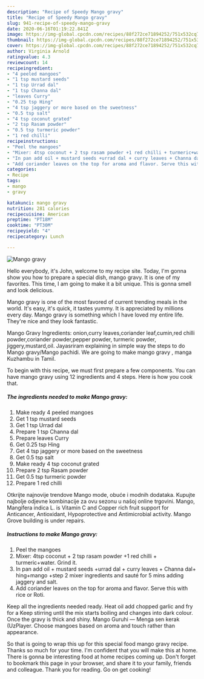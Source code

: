 ```yaml
---
description: "Recipe of Speedy Mango gravy"
title: "Recipe of Speedy Mango gravy"
slug: 941-recipe-of-speedy-mango-gravy
date: 2020-06-16T01:19:22.841Z
image: https://img-global.cpcdn.com/recipes/88f272ce71894252/751x532cq70/mango-gravy-recipe-main-photo.jpg
thumbnail: https://img-global.cpcdn.com/recipes/88f272ce71894252/751x532cq70/mango-gravy-recipe-main-photo.jpg
cover: https://img-global.cpcdn.com/recipes/88f272ce71894252/751x532cq70/mango-gravy-recipe-main-photo.jpg
author: Virginia Arnold
ratingvalue: 4.3
reviewcount: 14
recipeingredient:
- "4 peeled mangoes"
- "1 tsp mustard seeds"
- "1 tsp Urrad dal"
- "1 tsp Channa dal"
- "leaves Curry"
- "0.25 tsp Hing"
- "4 tsp jaggery or more based on the sweetness"
- "0.5 tsp salt"
- "4 tsp coconut grated"
- "2 tsp Rasam powder"
- "0.5 tsp turmeric powder"
- "1 red chilli"
recipeinstructions:
- "Peel the mangoes"
- "Mixer: 4tsp coconut + 2 tsp rasam powder +1 red chilli + turmeric+water. Grind it."
- "In pan add oil + mustard seeds +urrad dal + curry leaves + Channa dal+ hing+mango +step 2 mixer ingredients and sauté for 5 mins adding jaggery and salt."
- "Add coriander leaves on the top for aroma and flavor. Serve this with rice or Roti."
categories:
- Recipe
tags:
- mango
- gravy

katakunci: mango gravy 
nutrition: 281 calories
recipecuisine: American
preptime: "PT18M"
cooktime: "PT30M"
recipeyield: "4"
recipecategory: Lunch

---
```



![Mango gravy](https://img-global.cpcdn.com/recipes/88f272ce71894252/751x532cq70/mango-gravy-recipe-main-photo.jpg)

Hello everybody, it's John, welcome to my recipe site. Today, I'm gonna show you how to prepare a special dish, mango gravy. It is one of my favorites. This time, I am going to make it a bit unique. This is gonna smell and look delicious.

Mango gravy is one of the most favored of current trending meals in the world. It's easy, it's quick, it tastes yummy. It is appreciated by millions every day. Mango gravy is something which I have loved my entire life. They're nice and they look fantastic.

Mango Gravy Ingredients: onion,curry leaves,coriander leaf,cumin,red chilli powder,coriander powder,pepper powder, turmeric powder, jiggery,mustard,oil. Jayasriram explaining in simple way the steps to do Mango gravy/Mango pachidi. We are going to make mango gravy , manga Kuzhambu in Tamil.


To begin with this recipe, we must first prepare a few components. You can have mango gravy using 12 ingredients and 4 steps. Here is how you cook that.

<!--inarticleads1-->

##### The ingredients needed to make Mango gravy:

1. Make ready 4 peeled mangoes
1. Get 1 tsp mustard seeds
1. Get 1 tsp Urrad dal
1. Prepare 1 tsp Channa dal
1. Prepare leaves Curry
1. Get 0.25 tsp Hing
1. Get 4 tsp jaggery or more based on the sweetness
1. Get 0.5 tsp salt
1. Make ready 4 tsp coconut grated
1. Prepare 2 tsp Rasam powder
1. Get 0.5 tsp turmeric powder
1. Prepare 1 red chilli


Otkrijte najnovije trendove Mango mode, obuće i modnih dodataka. Kupujte najbolje odjevne kombinacije za ovu sezonu u našoj online trgovini. Mango, Mangifera indica L. is Vitamin C and Copper rich fruit support for Anticancer, Antioxidant, Hypoprotective and Antimicrobial activity. Mango Grove building is under repairs. 

<!--inarticleads2-->

##### Instructions to make Mango gravy:

1. Peel the mangoes
1. Mixer: 4tsp coconut + 2 tsp rasam powder +1 red chilli + turmeric+water. Grind it.
1. In pan add oil + mustard seeds +urrad dal + curry leaves + Channa dal+ hing+mango +step 2 mixer ingredients and sauté for 5 mins adding jaggery and salt.
1. Add coriander leaves on the top for aroma and flavor. Serve this with rice or Roti.


Keep all the ingredients needed ready. Heat oil add chopped garlic and fry for a Keep stirring until the mix starts boiling and changes into dark colour. Once the gravy is thick and shiny. Mango Guruhi — Menga sen kerak (UzPlayer. Choose mangoes based on aroma and touch rather than appearance. 

So that is going to wrap this up for this special food mango gravy recipe. Thanks so much for your time. I'm confident that you will make this at home. There is gonna be interesting food at home recipes coming up. Don't forget to bookmark this page in your browser, and share it to your family, friends and colleague. Thank you for reading. Go on get cooking!
